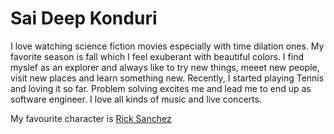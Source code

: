 # Sai Deep Konduri

I love watching science fiction movies especially with time dilation ones. My favorite season is fall which I feel exuberant with beautiful colors. I find myslef as an explorer and always like to try new things, meeet new people, visit new places and learn something new. Recently, I started playing Tennis and loving it so far. Problem solving excites me and lead me to end up as software engineer. I love all kinds of music and live concerts.


My favourite character is [Rick Sanchez](images/img.jpg)
